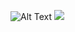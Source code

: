 ![Alt Text]("https://www.codewars.com/users/JFitzy1321")
<img src="https://www.codewars.com/users/JFitzy1321/badges/large"/>

<!--
**JFitzy1321/JFitzy1321** is a ✨ _special_ ✨ repository because its `README.md` (this file) appears on your GitHub profile.

Here are some ideas to get you started:

- 🔭 I’m currently working on ...
- 🌱 I’m currently learning ...
- 👯 I’m looking to collaborate on ...
- 🤔 I’m looking for help with ...
- 💬 Ask me about ...
- 📫 How to reach me: ...
- 😄 Pronouns: ...
- ⚡ Fun fact: ...
-->
